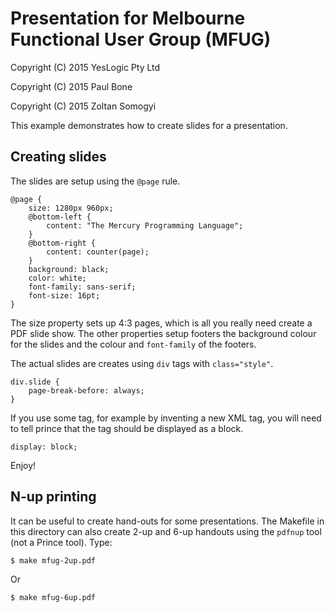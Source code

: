 
# Presentation for Melbourne Functional User Group (MFUG)

Copyright (C) 2015 YesLogic Pty Ltd

Copyright (C) 2015 Paul Bone

Copyright (C) 2015 Zoltan Somogyi

This example demonstrates how to create slides for a presentation.

## Creating slides

The slides are setup using the `@page` rule.

    @page {
        size: 1280px 960px;
        @bottom-left {
            content: "The Mercury Programming Language";
        }
        @bottom-right {
            content: counter(page);
        }
        background: black;
        color: white;
        font-family: sans-serif;
        font-size: 16pt;
    }

The size property sets up 4:3 pages, which is all you really need create a
PDF slide show.  The other properties setup footers the background colour
for the slides and the colour and `font-family` of the footers.

The actual slides are creates using `div` tags with `class="style"`.

    div.slide {
        page-break-before: always;
    }

If you use some tag, for example by inventing a new XML tag, you will need
to tell prince that the tag should be displayed as a block.

    display: block;

Enjoy!

## N-up printing

It can be useful to create hand-outs for some presentations.  The Makefile
in this directory can also create 2-up and 6-up handouts using the `pdfnup`
tool (not a Prince tool).  Type:

    $ make mfug-2up.pdf

Or

    $ make mfug-6up.pdf

